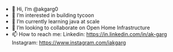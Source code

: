 - 👋 Hi, I’m @akgarg0
- 👀 I’m interested in building tycoon
- 🌱 I’m currently learning java at scale
- 💞️ I’m looking to collaborate on Open Home Infrastructure
- 📫 How to reach me:
    Linkedin: https://in.linkedin.com/in/ak-garg
    Instagram: https://www.instagram.com/iakgarg

<!---
akgarg0/akgarg0 is a ✨ special ✨ repository because its `README.md` (this file) appears on your GitHub profile.
You can click the Preview link to take a look at your changes.
--->
